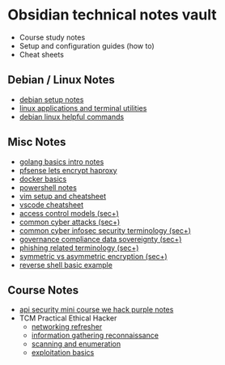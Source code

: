 # Obsidian technical notes vault

- Course study notes
- Setup and configuration guides (how to)
- Cheat sheets

## Debian / Linux Notes

- [debian setup notes](101_linux/debian%20setup%20notes.md)
- [linux applications and terminal utilities](101_linux/linux%20applications%20and%20terminal%20utilities.md)
- [debian linux helpful commands](101_linux/debian%20linux%20helpful%20commands.md)

## Misc Notes

- [golang basics intro notes](101_golang/golang%20basics%20intro%20notes.md)
- [pfsense lets encrypt haproxy](101_pfsense/pfsense%20lets%20encrypt%20haproxy.md)
- [docker basics](101_docker/docker%20basics.md)
- [powershell notes](101_windows/powershell%20notes.md)
- [vim setup and cheatsheet](101_vim/vim%20setup%20and%20cheatsheet.md)
- [vscode cheatsheet](101_vscode/vscode%20cheatsheet.md)
- [access control models (sec+)](001_cybersecurity/access%20control%20models.md)
- [common cyber attacks (sec+) ](001_cybersecurity/common%20cyber%20attacks.md)
- [common cyber infosec security terminology (sec+)](001_cybersecurity/common%20cyber%20infosec%20security%20terminology.md)
- [governance compliance data sovereignty (sec+)](001_cybersecurity/governance%20compliance%20data%20sovereignty.md)
- [phishing related terminology (sec+)](001_cybersecurity/phishing%20related%20terminology.md)
- [symmetric vs asymmetric encryption (sec+)](001_cybersecurity/symmetric%20vs%20asymmetric%20encryption.md)
- [reverse shell basic example](001_cybersecurity/reverse%20shell%20basic%20example.md)

## Course Notes

- [api security mini course we hack purple notes](001_cybersecurity/api%20security%20mini%20course%20we%20hack%20purple%20notes.md)
- TCM Practical Ethical Hacker
	- [networking refresher](000_course/tcm_peh/networking%20refresher.md)
	- [information gathering reconnaissance](000_course/tcm_peh/information%20gathering%20reconnaissance.md)
	- [scanning and enumeration](000_course/tcm_peh/scanning%20and%20enumeration.md)
	- [exploitation basics](000_course/tcm_peh/exploitation%20basics.md)